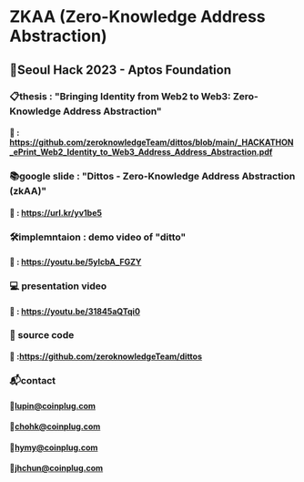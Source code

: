 # ZKAA (Zero-Knowledge Address Abstraction)

## 📌Seoul Hack 2023 - Aptos Foundation <br/>

### 📋thesis : "Bringing Identity from Web2 to Web3: Zero-Knowledge Address Abstraction" <br/>
#### 🔗 : https://github.com/zeroknowledgeTeam/dittos/blob/main/_HACKATHON_ePrint_Web2_Identity_to_Web3_Address_Address_Abstraction.pdf

### 📚google slide : "Dittos - Zero-Knowledge Address Abstraction (zkAA)" <br/>
#### 🔗 : https://url.kr/yv1be5

### 🛠️implemntaion : demo video of "ditto" <br/>
#### 🔗 : https://youtu.be/5yIcbA_FGZY

### 💻 presentation video<br/>
#### 🔗 : https://youtu.be/31845aQTqi0

### 💽 source code <br />
#### 🔗 :https://github.com/zeroknowledgeTeam/dittos

### 📬contact</br>
  #### 📮lupin@coinplug.com</br>
  #### 📮chohk@coinplug.com</br>
  #### 📮hymy@coinplug.com</br>
  #### 📮jhchun@coinplug.com</br>
